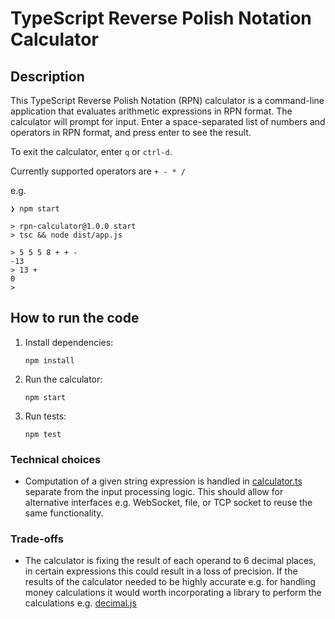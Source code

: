 # TypeScript Reverse Polish Notation Calculator

## Description

This TypeScript Reverse Polish Notation (RPN) calculator is a command-line application that evaluates arithmetic expressions in RPN format.
The calculator will prompt for input. Enter a space-separated list of numbers and operators in RPN format, and press enter to see the result.

To exit the calculator, enter `q` or `ctrl-d`.

Currently supported operators are `+ - * /`

e.g.

```
❯ npm start

> rpn-calculator@1.0.0 start
> tsc && node dist/app.js

> 5 5 5 8 + + -
-13
> 13 +
0
>
```

## How to run the code

1. Install dependencies:

   ```
   npm install
   ```

2. Run the calculator:

   ```
   npm start
   ```

3. Run tests:

   ```
   npm test
   ```

### Technical choices

- Computation of a given string expression is handled in [calculator.ts](./calculator.ts) separate from the input processing logic. This should allow for alternative interfaces e.g. WebSocket, file, or TCP socket to reuse the same functionality.

### Trade-offs

- The calculator is fixing the result of each operand to 6 decimal places, in certain expressions this could result in a loss of precision. If the results of the calculator needed to be highly accurate e.g. for handling money calculations it would worth incorporating a library to perform the calculations e.g. [decimal.js](https://www.npmjs.com/package/decimal.js)
